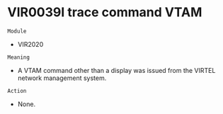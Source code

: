 # VIR0039I trace command VTAM

`Module`
- VIR2020

`Meaning`
- A VTAM command other than a display was issued from the VIRTEL network management system.

`Action`
- None.
